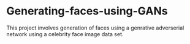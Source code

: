 # Generating-faces-using-GANs
This project involves generation of faces using a genrative adverserial network using a celebrity face image data set.

